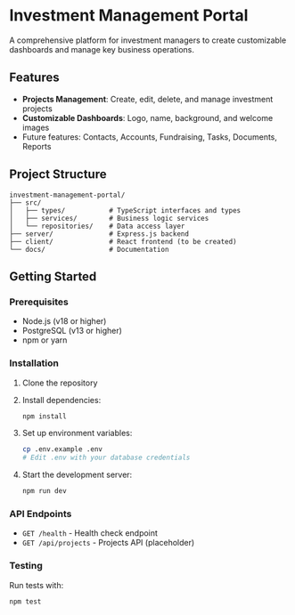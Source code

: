 # Investment Management Portal

A comprehensive platform for investment managers to create customizable dashboards and manage key business operations.

## Features

- **Projects Management**: Create, edit, delete, and manage investment projects
- **Customizable Dashboards**: Logo, name, background, and welcome images
- Future features: Contacts, Accounts, Fundraising, Tasks, Documents, Reports

## Project Structure

```
investment-management-portal/
├── src/
│   ├── types/           # TypeScript interfaces and types
│   ├── services/        # Business logic services
│   └── repositories/    # Data access layer
├── server/              # Express.js backend
├── client/              # React frontend (to be created)
└── docs/                # Documentation
```

## Getting Started

### Prerequisites

- Node.js (v18 or higher)
- PostgreSQL (v13 or higher)
- npm or yarn

### Installation

1. Clone the repository
2. Install dependencies:
   ```bash
   npm install
   ```

3. Set up environment variables:
   ```bash
   cp .env.example .env
   # Edit .env with your database credentials
   ```

4. Start the development server:
   ```bash
   npm run dev
   ```

### API Endpoints

- `GET /health` - Health check endpoint
- `GET /api/projects` - Projects API (placeholder)

### Testing

Run tests with:
```bash
npm test
```

